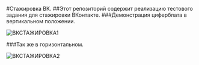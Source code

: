 #Стажировка ВК.
##Этот репозиторий содержит реализацию тестового задания для стажировки ВКонтакте.
###Демонстрация циферблата в вертикальном положении.

![ВКСТАЖИРОВКА1](https://github.com/FreyllaR/smart_clock/assets/91470277/e7907d4e-4d69-45fc-aa83-3cdd26ce361a)

###Так же в горизонтальном.

![ВКСТАЖИРОВКА2](https://github.com/FreyllaR/smart_clock/assets/91470277/93036916-1c45-421c-8af7-47fbfb3813d7)

